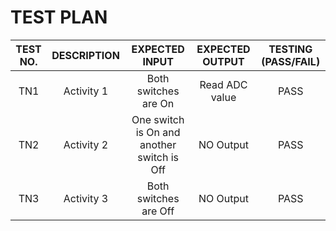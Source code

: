 # TEST PLAN
|TEST NO.|DESCRIPTION|EXPECTED INPUT|EXPECTED OUTPUT|TESTING (PASS/FAIL) |
|:--:|:--:|:--:|:--:|:--:|
|TN1|Activity 1| Both switches are On| Read ADC value| PASS|
|TN2|Activity 2| One switch is On and another switch is Off| NO Output| PASS|
|TN3|Activity 3| Both switches are  Off| NO Output |PASS|

